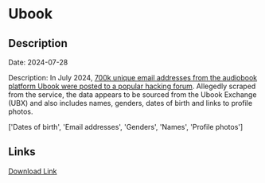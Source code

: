 # Ubook

## Description

Date: 2024-07-28

Description:
In July 2024, <a href="https://gbhackers.com/ubook-suffered-data-breach/" target="_blank" rel="noopener">700k unique email addresses from the audiobook platform Ubook were posted to a popular hacking forum</a>. Allegedly scraped from the service, the data appears to be sourced from the Ubook Exchange (UBX) and also includes names, genders, dates of birth and links to profile photos.


['Dates of birth', 'Email addresses', 'Genders', 'Names', 'Profile photos']

## Links

[Download Link](https://link-to.net/1229997/861.7132865384225/dynamic/?r=aHR0cHM6Ly93d3cubWVkaWFmaXJlLmNvbS92aWV3L2dQTjNqQU40WU1jckpIdi91Ym9vay5jb20vZmlsZQ==)